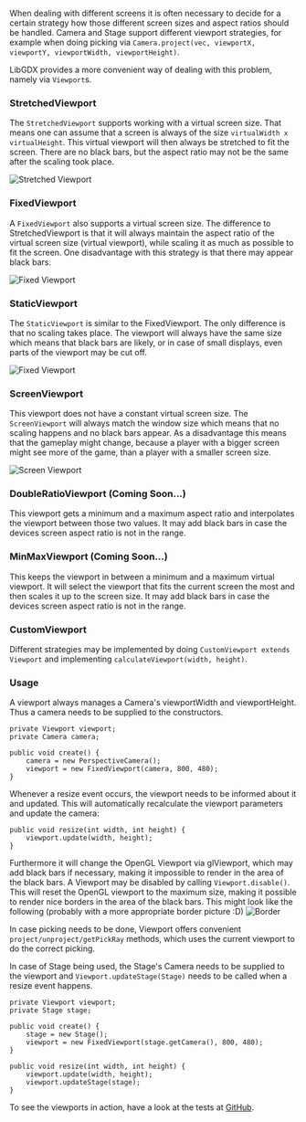 When dealing with different screens it is often necessary to decide for a certain strategy how those different screen sizes and aspect ratios should be handled. Camera and Stage support different viewport strategies, for example when doing picking via `Camera.project(vec, viewportX, viewportY, viewportWidth, viewportHeight)`.

LibGDX provides a more convenient way of dealing with this problem, namely via `Viewport`s.

### StretchedViewport
The `StretchedViewport` supports working with a virtual screen size. That means one can assume that a screen is always of the size `virtualWidth x virtualHeight`. This virtual viewport will then always be stretched to fit the screen. There are no black bars, but the aspect ratio may not be the same after the scaling took place.

![Stretched Viewport](http://i.imgur.com/oheUy0y.png)

### FixedViewport
A `FixedViewport` also supports a virtual screen size. The difference to StretchedViewport is that it will always maintain the aspect ratio of the virtual screen size (virtual viewport), while scaling it as much as possible to fit the screen. One disadvantage with this strategy is that there may appear black bars.

![Fixed Viewport](http://i.imgur.com/Kv2wB94.png)

### StaticViewport
The `StaticViewport` is similar to the FixedViewport. The only difference is that no scaling takes place. The viewport will always have the same size which means that black bars are likely, or in case of small displays, even parts of the viewport may be cut off.

![Fixed Viewport](http://i.imgur.com/8F697TX.png)

### ScreenViewport
This viewport does not have a constant virtual screen size. The `ScreenViewport` will always match the window size which means that no scaling happens and no black bars appear. As a disadvantage this means that the gameplay might change, because a player with a bigger screen might see more of the game, than a player with a smaller screen size.

![Screen Viewport](http://i.imgur.com/qtOytdq.png)

### DoubleRatioViewport (Coming Soon...)
This viewport gets a minimum and a maximum aspect ratio and interpolates the viewport between those two values. It may add black bars in case the devices screen aspect ratio is not in the range.

### MinMaxViewport (Coming Soon...)
This keeps the viewport in between a minimum and a maximum virtual viewport. It will select the viewport that fits the current screen the most and then scales it up to the screen size. It may add black bars in case the devices screen aspect ratio is not in the range.

### CustomViewport
Different strategies may be implemented by doing `CustomViewport extends Viewport` and implementing `calculateViewport(width, height)`.

### Usage
A viewport always manages a Camera's viewportWidth and viewportHeight. Thus a camera needs to be supplied to the constructors.

    private Viewport viewport;
    private Camera camera;

    public void create() {
        camera = new PerspectiveCamera();
        viewport = new FixedViewport(camera, 800, 480);
    }

Whenever a resize event occurs, the viewport needs to be informed about it and updated. This will automatically recalculate the viewport parameters and update the camera:

    public void resize(int width, int height) {
        viewport.update(width, height);
    }

Furthermore it will change the OpenGL Viewport via glViewport, which may add black bars if necessary, making it impossible to render in the area of the black bars. A Viewport may be disabled by calling `Viewport.disable()`. This will reset the OpenGL viewport to the maximum size, making it possible to render nice borders in the area of the black bars. This might look like the following (probably with a more appropriate border picture :D)
![Border](http://i.imgur.com/OVamVTh.png?1)

In case picking needs to be done, Viewport offers convenient `project/unproject/getPickRay` methods, which uses the current viewport to do the correct picking.

In case of Stage being used, the Stage's Camera needs to be supplied to the viewport and `Viewport.updateStage(Stage)` needs to be called when a resize event happens.

    private Viewport viewport;
    private Stage stage;

    public void create() {
        stage = new Stage();
        viewport = new FixedViewport(stage.getCamera(), 800, 480);
    }

    public void resize(int width, int height) {
        viewport.update(width, height);
        viewport.updateStage(stage);
    }

To see the viewports in action, have a look at the tests at [GitHub](https://github.com/libgdx/libgdx/tree/master/tests/gdx-tests/src/com/badlogic/gdx/tests).